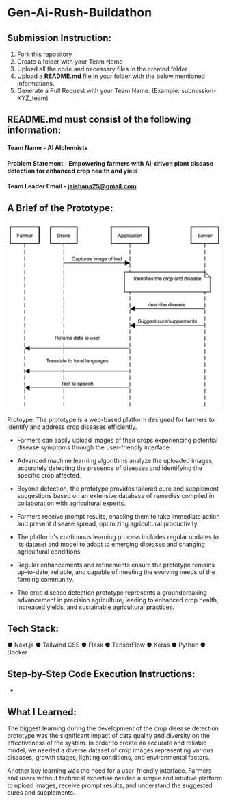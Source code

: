 # Gen-Ai-Rush-Buildathon

## Submission Instruction:
  1. Fork this repository
  2. Create a folder with your Team Name
  3. Upload all the code and necessary files in the created folder
  4. Upload a **README.md** file in your folder with the below mentioned informations.
  5. Generate a Pull Request with your Team Name. (Example: submission-XYZ_team)

## README.md must consist of the following information:

#### Team Name - AI Alchemists
#### Problem Statement - Empowering farmers with AI-driven plant disease detection for enhanced crop health and yield
#### Team Leader Email - jaishana25@gmail.com

## A Brief of the Prototype:
  ![Sequence Diagram](seq.png)


  Protoype: The prototype is a web-based platform designed for farmers to identify and address crop diseases efficiently.

- Farmers can easily upload images of their crops experiencing potential disease symptoms through the user-friendly interface.

- Advanced machine learning algorithms analyze the uploaded images, accurately detecting the presence of diseases and identifying the specific crop affected.

- Beyond detection, the prototype provides tailored cure and supplement suggestions based on an extensive database of remedies compiled in collaboration with agricultural experts.

- Farmers receive prompt results, enabling them to take immediate action and prevent disease spread, optimizing agricultural productivity.

- The platform's continuous learning process includes regular updates to its dataset and model to adapt to emerging diseases and changing agricultural conditions.

- Regular enhancements and refinements ensure the prototype remains up-to-date, reliable, and capable of meeting the evolving needs of the farming community.

- The crop disease detection prototype represents a groundbreaking advancement in precision agriculture, leading to enhanced crop health, increased yields, and sustainable agricultural practices.
  
## Tech Stack: 
● Next.js
● Tailwind CSS
● Flask
● TensorFlow
● Keras
● Python
● Docker
   
## Step-by-Step Code Execution Instructions:
  - 
  
## What I Learned:
  The biggest learning during the development of the crop disease detection prototype was the significant impact of data quality and diversity on the effectiveness of the system. In order to create an accurate and reliable model, we needed a diverse dataset of crop images representing various diseases, growth stages, lighting conditions, and environmental factors.

  Another key learning was the need for a user-friendly interface. Farmers and users without technical expertise needed a simple and intuitive platform to upload images, receive prompt results, and understand the suggested cures and supplements. 
